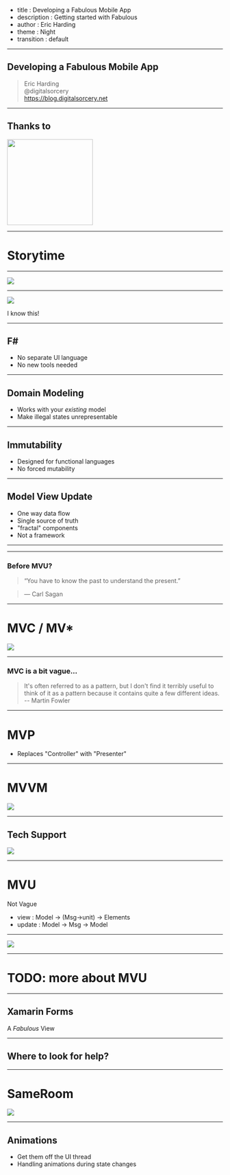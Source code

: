 - title : Developing a Fabulous Mobile App
- description : Getting started with Fabulous
- author : Eric Harding
- theme : Night
- transition : default

***
<!-- theme: sky -->

## Developing a Fabulous Mobile App

> Eric Harding  
@digitalsorcery  
https://blog.digitalsorcery.net

---

## Thanks to 
<img src="images/openfsharp.svg" width="200" />

***

# Storytime
<!-- Introduction to fabulous at the meetup
    "do you like it? is it any good?" "it's fabulous"
-->

---

![](images/what_i_expected_arrested_development.gif)

---
![](images/i-know-this.jpg)

I know this!
<!-- Even though Fabulous is relatively new
it feels familiar because most pieces stay the same
-->

---

## F#
* No separate UI language
* No new tools needed

---

## Domain Modeling
* Works with your _existing_ model
* Make illegal states unrepresentable

---

## Immutability
* Designed for functional languages
* No forced mutability

---

## Model View Update
* One way data flow
* Single source of truth
* "fractal" components
* Not a framework

---

***

### Before MVU?

> “You have to know the past to understand the present.”

> ― Carl Sagan 

<!-- short section, complain about state -->

---

# MVC / MV*

![](images/Abe_Simpson.png)
<!-- old MVC Smalltalk 78 -->

---

### MVC is a bit vague...

> It's often referred to as a pattern, but I don't find it terribly useful to think of it as a pattern because it contains quite a few different ideas. 
> -- Martin Fowler

<!-- MVU is not vague.  You can tell by the type signatures 
Where's the state?
-->

---

# MVP
* Replaces "Controller" with "Presenter"

---

# MVVM

![](images/mvvm.png)

---

## Tech Support
![](images/hello_it.jpg)

***

# MVU

Not Vague

* view  : Model -> (Msg->unit) -> Elements
* update : Model -> Msg -> Model

---

![](images/mvu.svg)

---

# TODO: more about MVU

***

## Xamarin Forms

A _Fabulous_ View

---

## Where to look for help?

***

# SameRoom

![](images/sameroom.gif)

***

## Animations 
* Get them off the UI thread
* Handling animations during state changes

